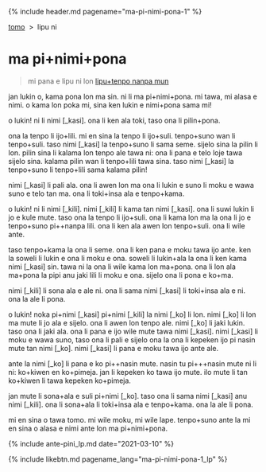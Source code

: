 {% include header.md pagename="ma-pi-nimi-pona-1" %}



<span class="lp">[tomo](https://joelthomastr.github.io/tokipona/README_lp)&nbsp;&nbsp;>&nbsp;&nbsp;lipu ni</span>

# <span class="lp">ma pi+nimi+pona</span>

> <span class="lp">mi pana e lipu ni lon [lipu+tenpo nanpa mun](https://liputenpo.org/2021/03/01/lipu-tenpo-nanpa-mun/)</span>

<span class="lp">jan lukin o, kama pona lon ma sin. ni li ma pi+nimi+pona. mi tawa, mi alasa e nimi. o kama lon poka mi, sina ken</span>
<span class="lp">lukin e nimi+pona sama mi!</span>

<span class="lp">o lukin! ni li nimi [_kasi]. ona li ken ala toki, taso ona li pilin+pona.</span>

<span class="lp">ona la tenpo li ijo+lili. mi en sina la tenpo li ijo+suli. tenpo+suno wan li tenpo+suli. taso nimi [_kasi] la tenpo+suno li sama seme. sijelo sina la pilin li lon. pilin sina li kalama lon tenpo ale tawa ni: ona li pana e telo loje tawa sijelo sina. kalama pilin wan li tenpo+lili tawa sina. taso nimi [_kasi] la tenpo+suno li tenpo+lili sama kalama pilin!</span>

<span class="lp">nimi [_kasi] li pali ala. ona li awen lon ma ona li lukin e suno li moku e wawa suno e telo tan ma. ona li toki+insa ala e tenpo+kama.</span>

<span class="lp">o lukin! ni li nimi [_kili]. nimi [_kili] li kama tan nimi [_kasi]. ona li suwi lukin li jo e kule mute. taso ona la tenpo li ijo+suli. ona li kama lon ma la ona li jo e tenpo+suno pi++nanpa lili. ona li ken ala awen lon tenpo+suli. ona li wile ante.</span>

<span class="lp">taso tenpo+kama la ona li seme. ona li ken pana e moku tawa ijo ante. ken la soweli li lukin e ona li moku e ona. soweli li lukin+ala la ona li ken kama nimi [_kasi] sin. tawa ni la ona li wile kama lon ma+pona. ona li lon ala ma+pona la pipi anu jaki lili li moku e ona. sijelo ona li pona e ko+ma.</span>

<span class="lp">nimi [_kili] li sona ala e ale ni. ona li sama nimi [_kasi] li toki+insa ala e ni. ona la ale li pona.</span>

<span class="lp">o lukin! noka pi+nimi [_kasi] pi+nimi [_kili] la nimi [_ko] li lon. nimi [_ko] li lon ma mute li jo ala e sijelo. ona li awen lon tenpo ale. nimi [_ko] li jaki lukin. taso ona li jaki ala. ona li pana e ijo wile mute tawa nimi [_kasi]. nimi [_kasi] li moku e wawa suno, taso ona li pali e sijelo ona la ona li kepeken ijo pi nasin mute tan nimi [_ko]. nimi [_kasi] li pana e moku tawa ijo ante ale. </span>

<span class="lp">ante la nimi [_ko] li pana e ko pi++nasin mute. nasin tu pi+++nasin mute ni li ni: ko+kiwen en ko+pimeja. jan li kepeken ko tawa ijo mute. ilo mute li tan ko+kiwen li tawa kepeken ko+pimeja.</span>

<span class="lp">jan mute li sona+ala e suli pi+nimi [_ko]. taso ona li sama nimi [_kasi] anu nimi [_kili]. ona li sona+ala li toki+insa ala e tenpo+kama. ona la ale li pona.</span>

<span class="lp">mi en sina o tawa tomo. mi wile moku, mi wile lape. tenpo+suno ante la mi en sina o alasa e nimi ante lon ma pi+nimi+pona.</span>

{% include ante-pini_lp.md date="2021-03-10" %}

{% include likebtn.md pagename_lang="ma-pi-nimi-pona-1_lp" %}
